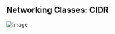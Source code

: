 ## Networking Classes: CIDR

![image](https://github.com/user-attachments/assets/63b72e88-1cd0-4c17-b6ca-6e408f3702f4)

